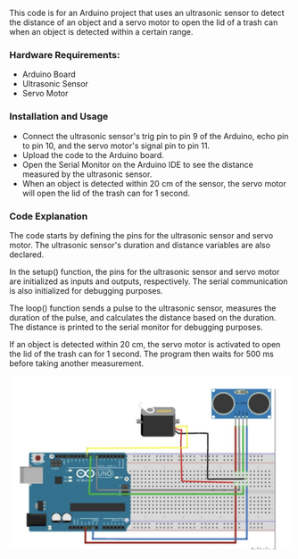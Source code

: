 This code is for an Arduino project that uses an ultrasonic sensor to detect the distance of an object and a servo motor to open the lid of a trash can when an object is detected within a certain range.

### Hardware Requirements:

- Arduino Board
- Ultrasonic Sensor
- Servo Motor

### Installation and Usage
- Connect the ultrasonic sensor's trig pin to pin 9 of the Arduino, echo pin to pin 10, and the servo motor's signal pin to pin 11.
- Upload the code to the Arduino board.
- Open the Serial Monitor on the Arduino IDE to see the distance measured by the ultrasonic sensor.
- When an object is detected within 20 cm of the sensor, the servo motor will open the lid of the trash can for 1 second.

### Code Explanation
The code starts by defining the pins for the ultrasonic sensor and servo motor. The ultrasonic sensor's duration and distance variables are also declared.

In the setup() function, the pins for the ultrasonic sensor and servo motor are initialized as inputs and outputs, respectively. The serial communication is also initialized for debugging purposes.

The loop() function sends a pulse to the ultrasonic sensor, measures the duration of the pulse, and calculates the distance based on the duration. The distance is printed to the serial monitor for debugging purposes.

If an object is detected within 20 cm, the servo motor is activated to open the lid of the trash can for 1 second. The program then waits for 500 ms before taking another measurement.

![schematics](images/schematics.jpg)
